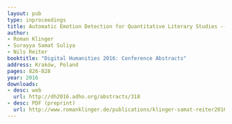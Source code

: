 ```yaml
---
layout: pub
type: inproceedings
title: Automatic Emotion Detection for Quantitative Literary Studies -- A case study based on Franz Kafka’s “Das Schloss” und “Amerika”
author:
- Roman Klinger
- Surayya Samat Suliya
- Nils Reiter
booktitle: "Digital Humanities 2016: Conference Abstracts"
address: Kraków, Poland
pages: 826-828
year: 2016
downloads:
- desc: web
  url: http://dh2016.adho.org/abstracts/318
- desc: PDF (preprint)
  url: http://www.romanklinger.de/publications/klinger-samat-reiter2016.pdf
---
```

